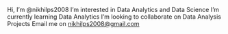 Hi, I’m @nikhilps2008
I’m interested in Data Analytics and Data Science
I’m currently learning Data Analytics
I’m looking to collaborate on Data Analysis Projects
Email me on nikhilps2008@gmail.com

<!---
nikhilps2008/nikhilps2008 is a ✨ special ✨ repository because its `README.md` (this file) appears on your GitHub profile.
You can click the Preview link to take a look at your changes.
--->
